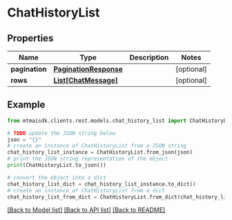 # ChatHistoryList


## Properties

Name | Type | Description | Notes
------------ | ------------- | ------------- | -------------
**pagination** | [**PaginationResponse**](PaginationResponse.md) |  | [optional] 
**rows** | [**List[ChatMessage]**](ChatMessage.md) |  | [optional] 

## Example

```python
from mtmaisdk.clients.rest.models.chat_history_list import ChatHistoryList

# TODO update the JSON string below
json = "{}"
# create an instance of ChatHistoryList from a JSON string
chat_history_list_instance = ChatHistoryList.from_json(json)
# print the JSON string representation of the object
print(ChatHistoryList.to_json())

# convert the object into a dict
chat_history_list_dict = chat_history_list_instance.to_dict()
# create an instance of ChatHistoryList from a dict
chat_history_list_from_dict = ChatHistoryList.from_dict(chat_history_list_dict)
```
[[Back to Model list]](../README.md#documentation-for-models) [[Back to API list]](../README.md#documentation-for-api-endpoints) [[Back to README]](../README.md)



